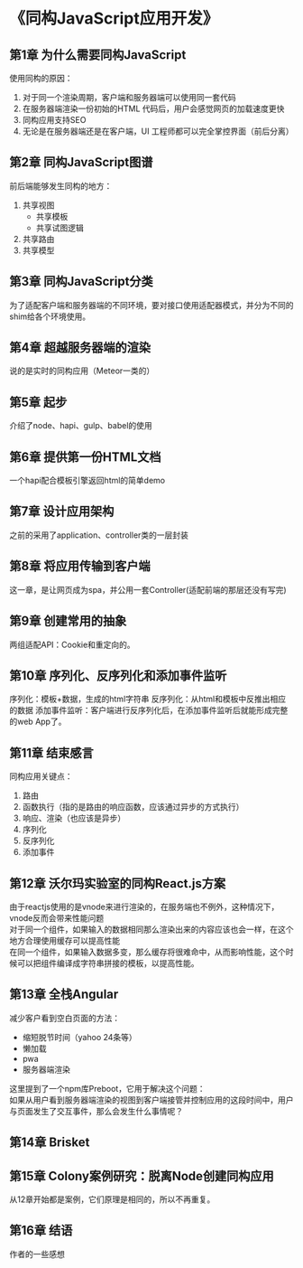 # 《同构JavaScript应用开发》
## 第1章 为什么需要同构JavaScript
使用同构的原因：
1. 对于同一个渲染周期，客户端和服务器端可以使用同一套代码
2. 在服务器端渲染一份初始的HTML 代码后，用户会感觉网页的加载速度更快
3. 同构应用支持SEO
4. 无论是在服务器端还是在客户端，UI 工程师都可以完全掌控界面（前后分离）

## 第2章 同构JavaScript图谱
前后端能够发生同构的地方：
1. 共享视图
    * 共享模板
    * 共享试图逻辑
2. 共享路由
3. 共享模型

## 第3章 同构JavaScript分类
为了适配客户端和服务器端的不同环境，要对接口使用适配器模式，并分为不同的shim给各个环境使用。

## 第4章 超越服务器端的渲染
说的是实时的同构应用（Meteor一类的）

## 第5章 起步
介绍了node、hapi、gulp、babel的使用

## 第6章 提供第一份HTML文档
一个hapi配合模板引擎返回html的简单demo

## 第7章 设计应用架构
之前的采用了application、controller类的一层封装
 
## 第8章 将应用传输到客户端
这一章，是让网页成为spa，并公用一套Controller(适配前端的那层还没有写完)

## 第9章 创建常用的抽象
两组适配API：Cookie和重定向的。

## 第10章 序列化、反序列化和添加事件监听
序列化：模板+数据，生成的html字符串
反序列化：从html和模板中反推出相应的数据
添加事件监听：客户端进行反序列化后，在添加事件监听后就能形成完整的web App了。

## 第11章 结束感言
同构应用关键点：
1. 路由
2. 函数执行（指的是路由的响应函数，应该通过异步的方式执行）
3. 响应、渲染（也应该是异步）
4. 序列化
5. 反序列化
6. 添加事件

## 第12章 沃尔玛实验室的同构React.js方案
由于reactjs使用的是vnode来进行渲染的，在服务端也不例外，这种情况下，vnode反而会带来性能问题<br>
对于同一个组件，如果输入的数据相同那么渲染出来的内容应该也会一样，在这个地方合理使用缓存可以提高性能<br>
在同一个组件，如果输入数据多变，那么缓存将很难命中，从而影响性能，这个时候可以把组件编译成字符串拼接的模板，以提高性能。


## 第13章 全栈Angular
减少客户看到空白页面的方法：
* 缩短脱节时间（yahoo 24条等）
* 懒加载 
* pwa
* 服务器端渲染

这里提到了一个npm库Preboot，它用于解决这个问题：<br>
如果从用户看到服务器端渲染的视图到客户端接管并控制应用的这段时间中，用户与页面发生了交互事件，那么会发生什么事情呢？


## 第14章 Brisket
## 第15章 Colony案例研究：脱离Node创建同构应用

从12章开始都是案例，它们原理是相同的，所以不再重复。


## 第16章 结语
作者的一些感想